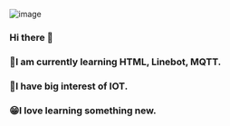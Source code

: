 ![image](https://user-images.githubusercontent.com/84918859/142649752-3f52d2f8-cf53-4bd6-89e9-2002de807328.gif) 
### Hi there 👋
### 🌱I am currently learning HTML, Linebot, MQTT.
### 👾I have big interest of IOT.
### 😁I love learning something new.
<!--
**Yugo1885/Yugo1885** is a ✨ _special_ ✨ repository because its `README.md` (this file) appears on your GitHub profile.

Here are some ideas to get you started:

- 🔭 I’m currently working on ...
- 🌱 I’m currently learning ...
- 👯 I’m looking to collaborate on ...
- 🤔 I’m looking for help with ...
- 💬 Ask me about ...
- 📫 How to reach me: ...
- 😄 Pronouns: ...![142648702-e4912186-1146-4c2c-a01c-284d6c13c6ec](https://user-images.githubusercontent.com/84918859/142649046-be01b9ce-432f-4053-bdf4-280cdcc350c1.gif)

- ⚡ Fun fact: ...
-->

